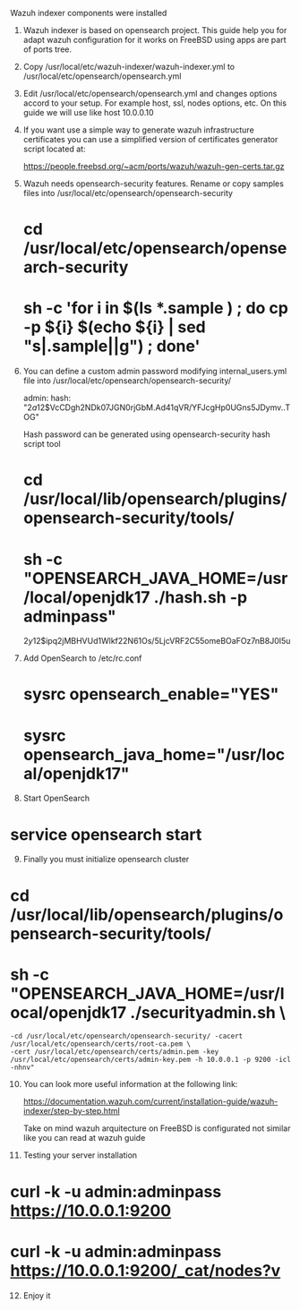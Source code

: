 Wazuh indexer components were installed

1) Wazuh indexer is based on opensearch project. This guide help you for adapt
   wazuh configuration for it works on FreeBSD using apps are part of ports
   tree.

2) Copy /usr/local/etc/wazuh-indexer/wazuh-indexer.yml to /usr/local/etc/opensearch/opensearch.yml

3) Edit /usr/local/etc/opensearch/opensearch.yml and changes options accord to your
   setup. For example host, ssl, nodes options, etc. On this guide we will use
   like host 10.0.0.10

4) If you want use a simple way to generate wazuh infrastructure certificates
   you can use a simplified version of certificates generator script located at:

   https://people.freebsd.org/~acm/ports/wazuh/wazuh-gen-certs.tar.gz

5) Wazuh needs opensearch-security features. Rename or copy samples files
   into /usr/local/etc/opensearch/opensearch-security

   # cd /usr/local/etc/opensearch/opensearch-security
   # sh -c 'for i in $(ls *.sample ) ; do cp -p ${i} $(echo ${i} | sed "s|.sample||g") ; done'

6) You can define a custom admin password modifying internal_users.yml file into 
   /usr/local/etc/opensearch/opensearch-security/

   admin:
     hash: "$2a$12$VcCDgh2NDk07JGN0rjGbM.Ad41qVR/YFJcgHp0UGns5JDymv..TOG"

   Hash password can be generated using opensearch-security hash script tool

   # cd /usr/local/lib/opensearch/plugins/opensearch-security/tools/
   # sh -c "OPENSEARCH_JAVA_HOME=/usr/local/openjdk17 ./hash.sh -p adminpass"
   $2y$12$ipq2jMBHVUd1Wlkf22N61Os/5LjcVRF2C55omeBOaFOz7nB8J0I5u

7) Add OpenSearch to /etc/rc.conf

   # sysrc opensearch_enable="YES"
   # sysrc opensearch_java_home="/usr/local/openjdk17"

8) Start OpenSearch

  # service opensearch start

9) Finally you must initialize opensearch cluster

  # cd /usr/local/lib/opensearch/plugins/opensearch-security/tools/
  # sh -c "OPENSEARCH_JAVA_HOME=/usr/local/openjdk17 ./securityadmin.sh \
    -cd /usr/local/etc/opensearch/opensearch-security/ -cacert /usr/local/etc/opensearch/certs/root-ca.pem \
    -cert /usr/local/etc/opensearch/certs/admin.pem -key /usr/local/etc/opensearch/certs/admin-key.pem -h 10.0.0.1 -p 9200 -icl -nhnv"

10) You can look more useful information at the following link:

    https://documentation.wazuh.com/current/installation-guide/wazuh-indexer/step-by-step.html

    Take on mind wazuh arquitecture on FreeBSD is configurated not similar like
    you can read at wazuh guide

11) Testing your server installation

   # curl -k -u admin:adminpass https://10.0.0.1:9200
   # curl -k -u admin:adminpass https://10.0.0.1:9200/_cat/nodes?v

12) Enjoy it
